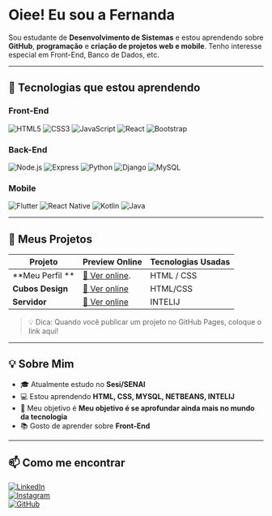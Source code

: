 #  Oiee! Eu sou a Fernanda

Sou estudante de **Desenvolvimento de Sistemas** e estou aprendendo sobre **GitHub**, **programação** e **criação de projetos web e mobile**. Tenho interesse especial em  Front-End,  Banco de Dados,  etc.

---

## 🎯 Tecnologias que estou aprendendo

### Front-End
![HTML5](https://img.shields.io/badge/-HTML5-E34F26?style=flat-square&logo=html5&logoColor=white)
![CSS3](https://img.shields.io/badge/-CSS3-1572B6?style=flat-square&logo=css3)
![JavaScript](https://img.shields.io/badge/-JavaScript-F7DF1E?style=flat-square&logo=javascript&logoColor=black)
![React](https://img.shields.io/badge/-React-61DAFB?style=flat-square&logo=react&logoColor=black)
![Bootstrap](https://img.shields.io/badge/-Bootstrap-7952B3?style=flat-square&logo=bootstrap&logoColor=white)

### Back-End
![Node.js](https://img.shields.io/badge/-Node.js-339933?style=flat-square&logo=node.js&logoColor=white)
![Express](https://img.shields.io/badge/-Express-000000?style=flat-square&logo=express&logoColor=white)
![Python](https://img.shields.io/badge/-Python-3776AB?style=flat-square&logo=python&logoColor=white)
![Django](https://img.shields.io/badge/-Django-092E20?style=flat-square&logo=django&logoColor=white)
![MySQL](https://img.shields.io/badge/-MySQL-4479A1?style=flat-square&logo=mysql&logoColor=white)

### Mobile
![Flutter](https://img.shields.io/badge/-Flutter-02569B?style=flat-square&logo=flutter&logoColor=white)
![React Native](https://img.shields.io/badge/-React_Native-61DAFB?style=flat-square&logo=react&logoColor=black)
![Kotlin](https://img.shields.io/badge/-Kotlin-0095D5?style=flat-square&logo=kotlin&logoColor=white)
![Java](https://img.shields.io/badge/-Java-007396?style=flat-square&logo=java&logoColor=white)

---

## 🚀 Meus Projetos

| Projeto               | Preview Online                        | Tecnologias Usadas        |
|-----------------------|-------------------------------------|--------------------------|
| **Meu Perfil ** | [🔗 Ver online](https://github.com/fefardgs/HtmlMeuPerfil). | HTML / CSS      |
| **Cubos Design** | [🔗 Ver online](https://github.com/fefardgs/FlexBoxCubos) |HTML/CSS|
| **Servidor** | [🔗 Ver online](https://github.com/fefardgs/servidorIntelij) |INTELIJ        |

> 💡 Dica: Quando você publicar um projeto no GitHub Pages, coloque o link aqui!

---

## 💡 Sobre Mim

- 🎓 Atualmente estudo no **Sesi/SENAI**
- 💻 Estou aprendendo **HTML, CSS, MYSQL, NETBEANS, INTELIJ**
- 🎯 Meu objetivo é **Meu objetivo é se aprofundar ainda mais no mundo da tecnologia**
- 📚 Gosto de aprender sobre **Front-End**

---

## 📫 Como me encontrar

[![LinkedIn](https://img.shields.io/badge/-LinkedIn-blue?style=flat-square&logo=linkedin&logoColor=white)](https://linkedin.com/in/seuusuario)  
[![Instagram](https://img.shields.io/badge/-Instagram-E4405F?style=flat-square&logo=instagram&logoColor=white)](https://instagram.com/_.feehzz)  
[![GitHub](https://img.shields.io/badge/-GitHub-181717?style=flat-square&logo=github&logoColor=white)](https://github.com/fefardgs)
